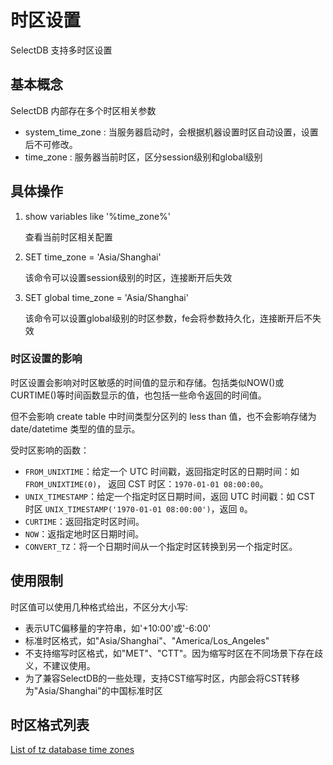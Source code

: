 # 时区设置

SelectDB 支持多时区设置

## 基本概念

SelectDB 内部存在多个时区相关参数

- system_time_zone : 当服务器启动时，会根据机器设置时区自动设置，设置后不可修改。
- time_zone : 服务器当前时区，区分session级别和global级别

## 具体操作

1. show variables like '%time_zone%'

   查看当前时区相关配置

2. SET time_zone = 'Asia/Shanghai'

   该命令可以设置session级别的时区，连接断开后失效

3. SET global time_zone = 'Asia/Shanghai'

   该命令可以设置global级别的时区参数，fe会将参数持久化，连接断开后不失效

### 时区设置的影响

时区设置会影响对时区敏感的时间值的显示和存储。包括类似NOW()或CURTIME()等时间函数显示的值，也包括一些命令返回的时间值。

但不会影响 create table 中时间类型分区列的 less than 值，也不会影响存储为 date/datetime 类型的值的显示。

受时区影响的函数：

- `FROM_UNIXTIME`：给定一个 UTC 时间戳，返回指定时区的日期时间：如 `FROM_UNIXTIME(0)`， 返回 CST 时区：`1970-01-01 08:00:00`。
- `UNIX_TIMESTAMP`：给定一个指定时区日期时间，返回 UTC 时间戳：如 CST 时区 `UNIX_TIMESTAMP('1970-01-01 08:00:00')`，返回 `0`。
- `CURTIME`：返回指定时区时间。
- `NOW`：返指定地时区日期时间。
- `CONVERT_TZ`：将一个日期时间从一个指定时区转换到另一个指定时区。

## 使用限制

时区值可以使用几种格式给出，不区分大小写:

- 表示UTC偏移量的字符串，如'+10:00'或'-6:00'
- 标准时区格式，如"Asia/Shanghai"、"America/Los_Angeles"
- 不支持缩写时区格式，如"MET"、"CTT"。因为缩写时区在不同场景下存在歧义，不建议使用。
- 为了兼容SelectDB的一些处理，支持CST缩写时区，内部会将CST转移为"Asia/Shanghai"的中国标准时区

## 时区格式列表

[List of tz database time zones](https://en.wikipedia.org/wiki/List_of_tz_database_time_zones)

